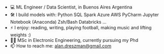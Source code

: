 - 💻 ML Engineer / Data Scientist, in Buenos Aires Argentina
- 🛠️ I build models with: Python SQL Spark Azure AWS PyCharm Jupyter Notebook (Anaconda) Zsh/Bash Databricks ...
- ⚡ I enjoy: reading, writing, playing football, making music and lifting weights :)
- 🧑‍🎓 MSc in Electronic Engineering, currently pursuing my Phd
- 📫 How to reach me: alan.dreszman@gmail.com

<!-- ✍️ Write technical blogs on Medium and Newsletter -->

<!--

- 👋 Hi, I’m @alandresz
- 👀 I’m interested in data science, AI, mathematics and music; but also in people, animals, environment, politics, philosophy and psychology
- 🌱 I’m currently learning how to intersect my many interests in a practise
- 💞️ I’m looking to collaborate on machine learning projects
- 📫 How to reach me: alan.dreszman@gmail.com, adreszman@fi.uba.ar

<!---
alandresz/alandresz is a ✨ special ✨ repository because its `README.md` (this file) appears on your GitHub profile.
You can click the Preview link to take a look at your changes.
--->
